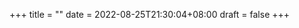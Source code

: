 +++
title =  ""
date = 2022-08-25T21:30:04+08:00
draft = false
+++
<!-- To edit this find file nostyleplease/content/_index.md -->

